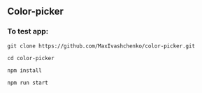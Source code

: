 
## Color-picker

### To test app:

 `git clone https://github.com/MaxIvashchenko/color-picker.git`
 
 `cd color-picker`
 
 `npm install`
 
 `npm run start`

